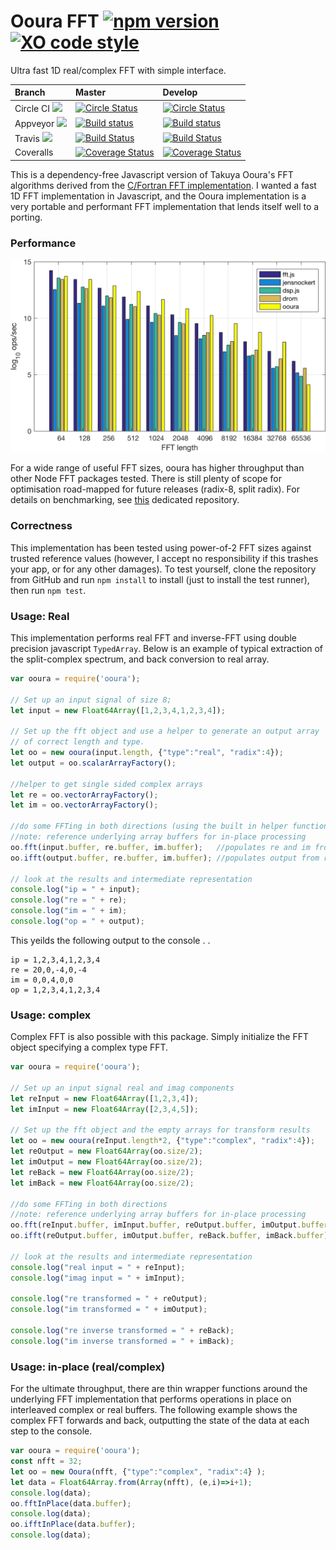 Ooura FFT [![npm version](https://badge.fury.io/js/ooura.svg)](https://badge.fury.io/js/ooura) [![XO code style](https://img.shields.io/badge/code_style-XO-5ed9c7.svg)](https://github.com/sindresorhus/xo)
===============================

Ultra fast 1D real/complex FFT with simple interface.

| Branch | Master | Develop |
| :---    | :---   | :---    |
| Circle CI <img src="http://www.taskcoach.org/images/linux.png" height="20px;"/> |  [![Circle Status](https://circleci.com/gh/audioplastic/ooura/tree/master.png?circle-token=63d6565456f01dec4f3c77d14bef5a1ce4e7143a)](https://circleci.com/gh/audioplastic/ooura) | [![Circle Status](https://circleci.com/gh/audioplastic/ooura/tree/develop.png?circle-token=63d6565456f01dec4f3c77d14bef5a1ce4e7143a)](https://circleci.com/gh/audioplastic/ooura) |
| Appveyor <img src="https://psiphon.ca/images/windows-logo.png" height="20px;"/> | [![Build status](https://ci.appveyor.com/api/projects/status/2f31v1etdumb9jkp/branch/master?svg=true)](https://ci.appveyor.com/project/audioplastic/ooura/branch/master)| [![Build status](https://ci.appveyor.com/api/projects/status/2f31v1etdumb9jkp/branch/develop?svg=true)](https://ci.appveyor.com/project/audioplastic/ooura/branch/develop) |
| Travis <img src="https://s3-us-west-1.amazonaws.com/sweeper-production-brand-logo/apple.png" height="20px;"/> | [![Build Status](https://travis-ci.org/audioplastic/ooura.svg?branch=master)](https://travis-ci.org/audioplastic/ooura) | [![Build Status](https://travis-ci.org/audioplastic/ooura.svg?branch=develop)](https://travis-ci.org/audioplastic/ooura) |
| Coveralls | [![Coverage Status](https://coveralls.io/repos/github/audioplastic/ooura/badge.svg?branch=master)](https://coveralls.io/github/audioplastic/ooura?branch=master) | [![Coverage Status](https://coveralls.io/repos/github/audioplastic/ooura/badge.svg?branch=develop)](https://coveralls.io/github/audioplastic/ooura?branch=develop) |

This is a dependency-free Javascript version of Takuya Ooura's FFT algorithms derived from the [C/Fortran FFT implementation](http://www.kurims.kyoto-u.ac.jp/~ooura/fft.html). I wanted a fast 1D FFT implementation in Javascript, and the Ooura implementation is a very portable and performant FFT implementation that lends itself well to a porting.

### Performance
![latest performance](https://github.com/audioplastic/fft-js-benchmark/raw/master/img/3-9-2017.png)

For a wide range of useful FFT sizes, ooura has higher throughput than other Node FFT packages tested. There is still plenty of scope for optimisation road-mapped for future releases (radix-8, split radix). For details on benchmarking, see [this](https://github.com/audioplastic/fft-js-benchmark) dedicated repository.

### Correctness
This implementation has been tested using power-of-2 FFT sizes against trusted reference values (however, I accept no responsibility if this trashes your app, or for any other damages). To test yourself, clone the repository from GitHub and run `npm install` to install (just to install the test runner), then run `npm test`.

### Usage: Real
This implementation performs real FFT and inverse-FFT using double precision javascript `TypedArray`. Below is an example of typical extraction of the split-complex spectrum, and back conversion to real array.

```js
var ooura = require('ooura');

// Set up an input signal of size 8;
let input = new Float64Array([1,2,3,4,1,2,3,4]);

// Set up the fft object and use a helper to generate an output array
// of correct length and type.
let oo = new ooura(input.length, {"type":"real", "radix":4});
let output = oo.scalarArrayFactory();

//helper to get single sided complex arrays
let re = oo.vectorArrayFactory();
let im = oo.vectorArrayFactory();

//do some FFTing in both directions (using the built in helper functions to get senseful I/O)
//note: reference underlying array buffers for in-place processing
oo.fft(input.buffer, re.buffer, im.buffer);   //populates re and im from input
oo.ifft(output.buffer, re.buffer, im.buffer); //populates output from re and im

// look at the results and intermediate representation
console.log("ip = " + input);
console.log("re = " + re);
console.log("im = " + im);
console.log("op = " + output);
```

This yeilds the following output to the console . .

```
ip = 1,2,3,4,1,2,3,4
re = 20,0,-4,0,-4
im = 0,0,4,0,0
op = 1,2,3,4,1,2,3,4
```

### Usage: complex
Complex FFT is also possible with this package. Simply initialize the FFT object specifying a complex type FFT.

```js
var ooura = require('ooura');

// Set up an input signal real and imag components
let reInput = new Float64Array([1,2,3,4]);
let imInput = new Float64Array([2,3,4,5]);

// Set up the fft object and the empty arrays for transform results
let oo = new ooura(reInput.length*2, {"type":"complex", "radix":4});
let reOutput = new Float64Array(oo.size/2);
let imOutput = new Float64Array(oo.size/2);
let reBack = new Float64Array(oo.size/2);
let imBack = new Float64Array(oo.size/2);

//do some FFTing in both directions
//note: reference underlying array buffers for in-place processing
oo.fft(reInput.buffer, imInput.buffer, reOutput.buffer, imOutput.buffer);   //populates re and im from input
oo.ifft(reOutput.buffer, imOutput.buffer, reBack.buffer, imBack.buffer); //populates output from re and im

// look at the results and intermediate representation
console.log("real input = " + reInput);
console.log("imag input = " + imInput);

console.log("re transformed = " + reOutput);
console.log("im transformed = " + imOutput);

console.log("re inverse transformed = " + reBack);
console.log("im inverse transformed = " + imBack);
```

### Usage: in-place (real/complex)
For the ultimate throughput, there are thin wrapper functions around the underlying FFT implementation that performs operations in place on interleaved complex or real buffers. The following example shows the complex FFT forwards and back, outputting the state of the data at each step to the console.

```js
var ooura = require('ooura');
const nfft = 32;
let oo = new Ooura(nfft, {"type":"complex", "radix":4} );
let data = Float64Array.from(Array(nfft), (e,i)=>i+1);
console.log(data);
oo.fftInPlace(data.buffer);
console.log(data);
oo.ifftInPlace(data.buffer);
console.log(data);
```
